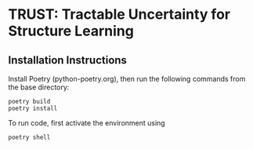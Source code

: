 # TRUST: Tractable Uncertainty for Structure Learning

## Installation Instructions

Install Poetry (python-poetry.org), then run the following commands from the base directory:

    poetry build
    poetry install

To run code, first activate the environment using

    poetry shell